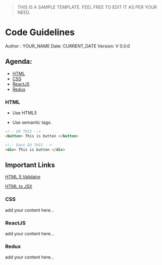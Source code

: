 > THIS IS A SAMPLE TEMPLATE. FEEL FREE TO EDIT IT 
AS PER YOUR NEED.

# Code Guidelines

Author : YOUR_NAME
Date: CURRENT_DATE
Version: V 0.0.0

## Agenda:

- [HTML]()
- [CSS]()
- [ReactJS]()
- [Redux]()

### HTML

- Use HTML5

- Use semantic tags.

```HTML
<!-- DO THIS -->
<button> This is button </button>
````

```HTML
<!-- Dont DO THIS -->
<div> This is button </div>
```

## Important Links

[HTML 5 Validator]()

[HTML to JSX]()

### CSS

add your content here...

### ReactJS

add your content here...

### Redux

add your content here...








